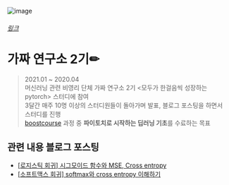 ![image](https://user-images.githubusercontent.com/59557720/105404173-03ceb080-5c6d-11eb-8cc0-08f3668336be.png)
###### [링크](https://pseudo-lab.com/ "가짜 연구소(Pseudo Labs)  바로가기")
# 가짜 연구소 2기✏
> 2021.01 ~ 2020.04   
> 머신러닝 관련 비영리 단체 가짜 연구소 2기 <모두가 한걸음씩 성장하는 pytorch> 스터디에 참여   
> 3달간 매주 10명 이상의 스터디원들이 돌아가며 발표, 블로그 포스팅을 하면서 스터디를 진행   
> [boostcourse](https://www.boostcourse.org/ai214/joinLectures/25076) 과정 중 **파이토치로 시작하는 딥러닝 기초**를 수료하는 목표   
## 관련 내용 블로그 포스팅
+ [[로지스틱 회귀] 시그모이드 함수와 MSE, Cross entropy](https://inhovation97.tistory.com/29)
+ [[소프트맥스 회귀] softmax와 cross entropy 이해하기](https://inhovation97.tistory.com/30)
